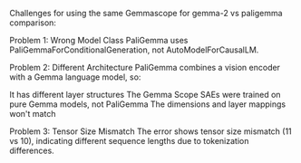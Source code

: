 Challenges for using the same Gemmascope for gemma-2 vs paligemma comparison: 

Problem 1: Wrong Model Class
PaliGemma uses PaliGemmaForConditionalGeneration, not AutoModelForCausalLM.

Problem 2: Different Architecture
PaliGemma combines a vision encoder with a Gemma language model, so:

It has different layer structures
The Gemma Scope SAEs were trained on pure Gemma models, not PaliGemma
The dimensions and layer mappings won't match

Problem 3: Tensor Size Mismatch
The error shows tensor size mismatch (11 vs 10), indicating different sequence lengths due to tokenization differences.